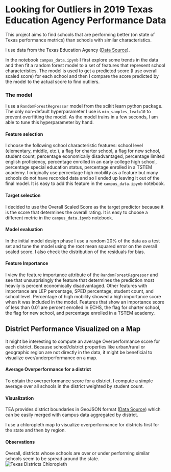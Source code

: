 # Looking for Outliers in 2019 Texas Education Agency Performance Data

This project aims to find schools that are performing better (on state of Texas performance metrics) than schools with similar characteristics.  

I use data from the Texas Education Agency ([Data Source](https://rptsvr1.tea.texas.gov/perfreport/account/2019/download.html)).

In the notebook `campus_data.ipynb` I first explore some trends in the data and then fit a random forest model to a set of features that represent school characteristics.  The model is used to get a predicted score (I use overall scaled score) for each school and then I compare the score predicted by the model to the actual score to find outliers.  

### The model

I use a `RandomForestRegressor` model from the scikit learn python package.  The only non-default hyperparameter I use is `min_samples_leaf=10` to prevent overfitting the model.  As the model trains in a few seconds, I am able to tune this hyperparameter by hand.  

#### Feature selection

I choose the following school characteristic features: school level (elementary, middle, etc.), a flag for charter school, a flag for new school, student count, percentage economically disadvantaged, percentage limited english proficiency, percentage enrolled in an early college high school, percentage special education status, percentage enrolled in a TSTEM academy.  I originally use percentage high mobility as a feature but many schools do not have recorded data and so I ended up leaving it out of the final model.  It is easy to add this feature in the `campus_data.ipynb` notebook.

#### Target selection

I decided to use the Overall Scaled Score as the target predictor because it is the score that determines the overall rating.  It is easy to choose a different metric in the `campus_data.ipynb` notebook.

#### Model evaluation

In the initial model design phase I use a random 20% of the data as a test set and tune the model using the root mean squared error on the overall scaled score.  I also check the distribution of the residuals for bias.

#### Feature Importance

I view the feature importance attribute of the `RandomForestRegressor` and see that unsurprisingly the feature that determines the prediction most heavily is percent economically disadvantaged.  Other features with importance are LEP percentage, SPED percentage, student count, and school level. Percentage of high mobility showed a high importance score when it was included in the model.  Features that show an importance score of less than 0.01 are percent enrolled in ECHS, the flag for charter school, the flag for new school, and percentage enrolled in a TSTEM academy.  

## District Performance Visualized on a Map

It might be interesting to compute an average Overperformance score for each district.  Because school/district properties like urban/rural or geographic region are not directly in the data, it might be beneficial to visualize over/underperformance on a map.  
#### Average Overperformance for a district

To obtain the overperformance score for a district, I compute a simple average over all schools in the district weighted by student count.

#### Visualization

TEA provides district boundaries in GeoJSON format ([Data Source](https://opendata.arcgis.com/datasets/e115fed14c0f4ca5b942dc3323626b1c_0.geojson)) which can be easily merged with campus data aggregated by district.

I use a chloropleth map to visualize overperformance for districts first for the state and then by region.  

#### Observations

Overall, districts whose schools are over or under performing similar schools seem to be spread around the state.  
![Texas Districts Chloropleth](/data/Texas_Districts_Chloro.png)
